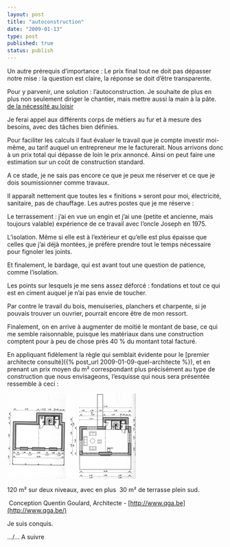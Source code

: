 ```yaml
---
layout: post
title: "autoconstruction"
date: "2009-01-13"
type: post
published: true
status: publish
---
```


Un autre prérequis d’importance : Le prix final tout ne doit pas dépasser notre mise : la question est claire, la réponse se doit d’être transparente.

Pour y parvenir, une solution : l’autoconstruction. Je souhaite de plus en plus non seulement diriger le chantier, mais mettre aussi la main à la pâte. [de la nécessité au loisir](http://www.autoconstruction.info/L-Autoconstruction.html)

Je ferai appel aux différents corps de métiers au fur et à mesure des besoins, avec des tâches bien définies.

Pour faciliter les calculs il faut évaluer le travail que je compte investir moi-même, au tarif auquel un entrepreneur me le facturerait. Nous arrivons donc à un prix total qui dépasse de loin le prix annoncé. Ainsi on peut faire une estimation sur un coût de construction standard.

A ce stade, je ne sais pas encore ce que je peux me réserver et ce que je dois soumissionner comme travaux.

Il apparaît nettement que toutes les « finitions » seront pour moi, électricité, sanitaire, pas de chauffage. Les autres postes que je me réserve :

Le terrassement : j’ai en vue un engin et j’ai une (petite et ancienne, mais toujours valable) expérience de ce travail avec l’oncle Joseph en 1975.

L’isolation. Même si elle est à l’extérieur et qu’elle est plus épaisse que celles que j’ai déjà montées, je préfère prendre tout le temps nécessaire pour fignoler les joints.

Et finalement, le bardage, qui est avant tout une question de patience, comme l’isolation.

Les points sur lesquels je me sens assez déforcé : fondations et tout ce qui est en ciment auquel je n’ai pas envie de toucher.

Par contre le travail du bois, menuiseries, planchers et charpente, si je pouvais trouver un ouvrier, pourrait encore être de mon ressort.

Finalement, on en arrive à augmenter de moitié le montant de base, ce qui me semble raisonnable, puisque les matériaux dans une construction comptent pour à peu de chose près 40 % du montant total facturé.

En appliquant fidèlement la règle qui semblait évidente pour le [premier architecte consulté]({% post_url 2009-01-09-quel-architecte %}), et en prenant un prix moyen du m² correspondant plus précisément au type de construction que nous envisageons, l’esquisse qui nous sera présentée ressemble à ceci :

![première esquisse](/images/2009/01/img232-300x199.jpg "img232")

120 m² sur deux niveaux, avec en plus  30 m² de terrasse plein sud.

 Conception Quentin Goulard, Architecte - [http://www.qga.be](http://www.qga.be/) 

Je suis conquis.

…/… A suivre
